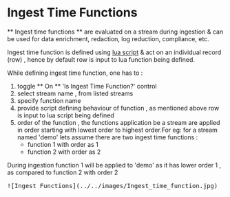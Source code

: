 # Ingest Time Functions

** Ingest time functions ** are evaluated on a stream during ingestion & can be used for data enrichment, redaction, log reduction, compliance, etc. 

Ingest time function is defined using [lua script](https://www.lua.org/) & act on an individual record (row) , hence by default row is input to lua function being defined.

While defining ingest time function, one has to :

1. toggle ** On ** 'Is Ingest Time Function?' control 
1. select stream name , from listed streams
1. specify function name
1. provide script defining behaviour of function , as mentioned above row is input to lua script being defined
1. order of the function , the functions application be a stream are applied in order starting with lowest order to highest order.For eg: for a stream named 'demo' lets assume there are two ingest time functions : 
    - function 1 with order as 1
    - function 2 with order as 2

During ingestion function 1 will be applied to 'demo' as it has lower order 1 , as compared to function 2 with order 2

<kbd>
![Ingest Functions](../../images/Ingest_time_function.jpg)
</kbd>

